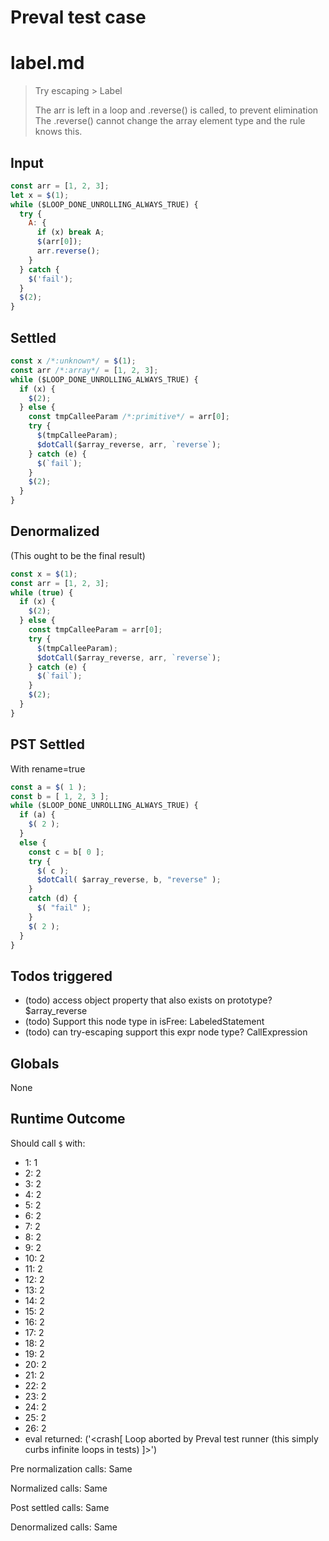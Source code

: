 # Preval test case

# label.md

> Try escaping > Label
>
> The arr is left in a loop and .reverse() is called, to prevent elimination
> The .reverse() cannot change the array element type and the rule knows this.

## Input

`````js filename=intro
const arr = [1, 2, 3];
let x = $(1);
while ($LOOP_DONE_UNROLLING_ALWAYS_TRUE) {
  try {
    A: {
      if (x) break A;
      $(arr[0]);
      arr.reverse();
    }
  } catch {
    $('fail');
  }
  $(2);
}
`````


## Settled


`````js filename=intro
const x /*:unknown*/ = $(1);
const arr /*:array*/ = [1, 2, 3];
while ($LOOP_DONE_UNROLLING_ALWAYS_TRUE) {
  if (x) {
    $(2);
  } else {
    const tmpCalleeParam /*:primitive*/ = arr[0];
    try {
      $(tmpCalleeParam);
      $dotCall($array_reverse, arr, `reverse`);
    } catch (e) {
      $(`fail`);
    }
    $(2);
  }
}
`````


## Denormalized
(This ought to be the final result)

`````js filename=intro
const x = $(1);
const arr = [1, 2, 3];
while (true) {
  if (x) {
    $(2);
  } else {
    const tmpCalleeParam = arr[0];
    try {
      $(tmpCalleeParam);
      $dotCall($array_reverse, arr, `reverse`);
    } catch (e) {
      $(`fail`);
    }
    $(2);
  }
}
`````


## PST Settled
With rename=true

`````js filename=intro
const a = $( 1 );
const b = [ 1, 2, 3 ];
while ($LOOP_DONE_UNROLLING_ALWAYS_TRUE) {
  if (a) {
    $( 2 );
  }
  else {
    const c = b[ 0 ];
    try {
      $( c );
      $dotCall( $array_reverse, b, "reverse" );
    }
    catch (d) {
      $( "fail" );
    }
    $( 2 );
  }
}
`````


## Todos triggered


- (todo) access object property that also exists on prototype? $array_reverse
- (todo) Support this node type in isFree: LabeledStatement
- (todo) can try-escaping support this expr node type? CallExpression


## Globals


None


## Runtime Outcome


Should call `$` with:
 - 1: 1
 - 2: 2
 - 3: 2
 - 4: 2
 - 5: 2
 - 6: 2
 - 7: 2
 - 8: 2
 - 9: 2
 - 10: 2
 - 11: 2
 - 12: 2
 - 13: 2
 - 14: 2
 - 15: 2
 - 16: 2
 - 17: 2
 - 18: 2
 - 19: 2
 - 20: 2
 - 21: 2
 - 22: 2
 - 23: 2
 - 24: 2
 - 25: 2
 - 26: 2
 - eval returned: ('<crash[ Loop aborted by Preval test runner (this simply curbs infinite loops in tests) ]>')

Pre normalization calls: Same

Normalized calls: Same

Post settled calls: Same

Denormalized calls: Same
